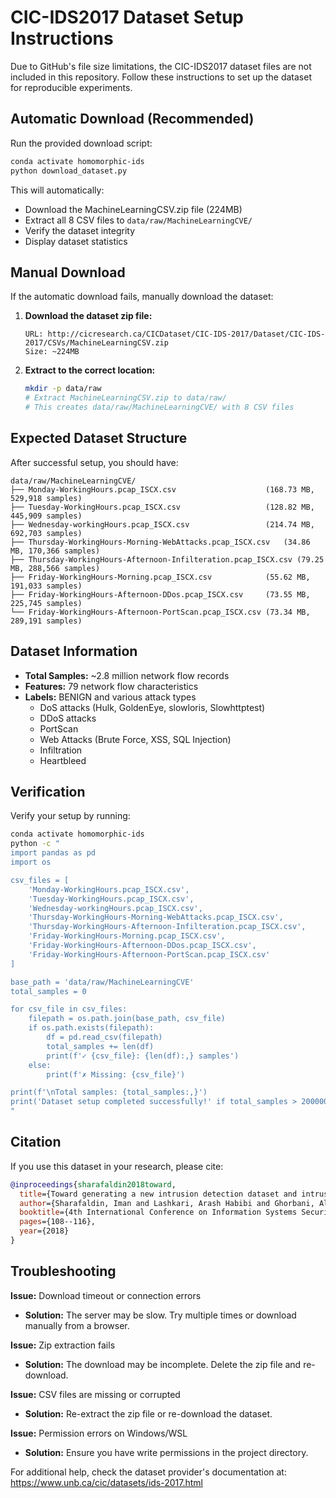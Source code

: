 # CIC-IDS2017 Dataset Setup Instructions

Due to GitHub's file size limitations, the CIC-IDS2017 dataset files are not included in this repository. Follow these instructions to set up the dataset for reproducible experiments.

## Automatic Download (Recommended)

Run the provided download script:

```bash
conda activate homomorphic-ids
python download_dataset.py
```

This will automatically:
- Download the MachineLearningCSV.zip file (224MB)
- Extract all 8 CSV files to `data/raw/MachineLearningCVE/`
- Verify the dataset integrity
- Display dataset statistics

## Manual Download

If the automatic download fails, manually download the dataset:

1. **Download the dataset zip file:**
   ```
   URL: http://cicresearch.ca/CICDataset/CIC-IDS-2017/Dataset/CIC-IDS-2017/CSVs/MachineLearningCSV.zip
   Size: ~224MB
   ```

2. **Extract to the correct location:**
   ```bash
   mkdir -p data/raw
   # Extract MachineLearningCSV.zip to data/raw/
   # This creates data/raw/MachineLearningCVE/ with 8 CSV files
   ```

## Expected Dataset Structure

After successful setup, you should have:

```
data/raw/MachineLearningCVE/
├── Monday-WorkingHours.pcap_ISCX.csv                    (168.73 MB, 529,918 samples)
├── Tuesday-WorkingHours.pcap_ISCX.csv                   (128.82 MB, 445,909 samples)
├── Wednesday-workingHours.pcap_ISCX.csv                 (214.74 MB, 692,703 samples)
├── Thursday-WorkingHours-Morning-WebAttacks.pcap_ISCX.csv   (34.86 MB, 170,366 samples)
├── Thursday-WorkingHours-Afternoon-Infilteration.pcap_ISCX.csv (79.25 MB, 288,566 samples)
├── Friday-WorkingHours-Morning.pcap_ISCX.csv            (55.62 MB, 191,033 samples)
├── Friday-WorkingHours-Afternoon-DDos.pcap_ISCX.csv     (73.55 MB, 225,745 samples)
└── Friday-WorkingHours-Afternoon-PortScan.pcap_ISCX.csv (73.34 MB, 289,191 samples)
```

## Dataset Information

- **Total Samples:** ~2.8 million network flow records
- **Features:** 79 network flow characteristics
- **Labels:** BENIGN and various attack types
  - DoS attacks (Hulk, GoldenEye, slowloris, Slowhttptest)
  - DDoS attacks
  - PortScan
  - Web Attacks (Brute Force, XSS, SQL Injection)
  - Infiltration
  - Heartbleed

## Verification

Verify your setup by running:

```bash
conda activate homomorphic-ids
python -c "
import pandas as pd
import os

csv_files = [
    'Monday-WorkingHours.pcap_ISCX.csv',
    'Tuesday-WorkingHours.pcap_ISCX.csv', 
    'Wednesday-workingHours.pcap_ISCX.csv',
    'Thursday-WorkingHours-Morning-WebAttacks.pcap_ISCX.csv',
    'Thursday-WorkingHours-Afternoon-Infilteration.pcap_ISCX.csv',
    'Friday-WorkingHours-Morning.pcap_ISCX.csv',
    'Friday-WorkingHours-Afternoon-DDos.pcap_ISCX.csv',
    'Friday-WorkingHours-Afternoon-PortScan.pcap_ISCX.csv'
]

base_path = 'data/raw/MachineLearningCVE'
total_samples = 0

for csv_file in csv_files:
    filepath = os.path.join(base_path, csv_file)
    if os.path.exists(filepath):
        df = pd.read_csv(filepath)
        total_samples += len(df)
        print(f'✓ {csv_file}: {len(df):,} samples')
    else:
        print(f'✗ Missing: {csv_file}')

print(f'\nTotal samples: {total_samples:,}')
print('Dataset setup completed successfully!' if total_samples > 2000000 else 'Dataset setup incomplete.')
"
```

## Citation

If you use this dataset in your research, please cite:

```bibtex
@inproceedings{sharafaldin2018toward,
  title={Toward generating a new intrusion detection dataset and intrusion traffic characterization},
  author={Sharafaldin, Iman and Lashkari, Arash Habibi and Ghorbani, Ali A},
  booktitle={4th International Conference on Information Systems Security and Privacy (ICISSP)},
  pages={108--116},
  year={2018}
}
```

## Troubleshooting

**Issue:** Download timeout or connection errors
- **Solution:** The server may be slow. Try multiple times or download manually from a browser.

**Issue:** Zip extraction fails  
- **Solution:** The download may be incomplete. Delete the zip file and re-download.

**Issue:** CSV files are missing or corrupted
- **Solution:** Re-extract the zip file or re-download the dataset.

**Issue:** Permission errors on Windows/WSL
- **Solution:** Ensure you have write permissions in the project directory.

For additional help, check the dataset provider's documentation at: https://www.unb.ca/cic/datasets/ids-2017.html